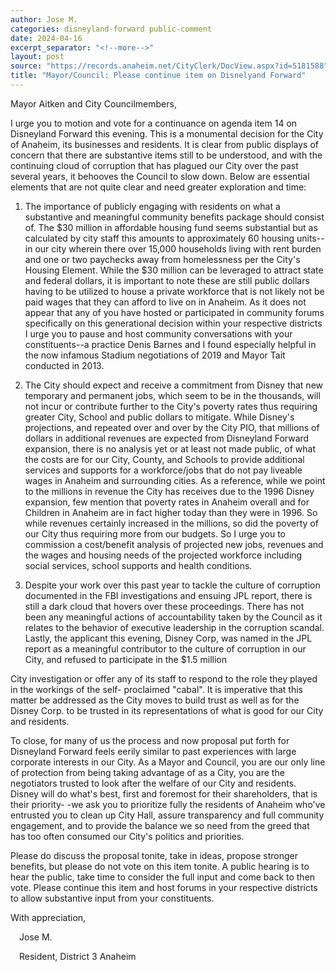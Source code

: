 ```yaml
---
author: Jose M.
categories: disneyland-forward public-comment
date: 2024-04-16
excerpt_separator: "<!--more-->"
layout: post
source: "https://records.anaheim.net/CityClerk/DocView.aspx?id=5181588"
title: "Mayor/Council: Please continue item on Disnelyand Forward"
---
```


Mayor Aitken and City Councilmembers,

I urge you to motion and vote for a continuance on agenda item 14 on
Disneyland Forward this evening. This is a monumental decision for the
City of Anaheim, its businesses and residents. It is clear from public
displays of concern that there are substantive items still to be
understood, and with the continuing cloud of corruption that has plagued
our City over the past several years, it behooves the Council to slow
down. Below are essential elements that are not quite clear and need
greater exploration and time:

<!--more-->

1.  The importance of publicly engaging with residents on what a
    substantive and meaningful community benefits package should consist
    of. The \$30 million in affordable housing fund seems substantial
    but as calculated by city staff this amounts to approximately 60
    housing units--in our city wherein there over 15,000 households
    living with rent burden and one or two paychecks away from
    homelessness per the City's Housing Element. While the \$30 million
    can be leveraged to attract state and federal dollars, it is
    important to note these are still public dollars having to be
    utilized to house a private workforce that is not likely not be paid
    wages that they can afford to live on in Anaheim. As it does not
    appear that any of you have hosted or participated in community
    forums specifically on this generational decision within your
    respective districts I urge you to pause and host community
    conversations with your constituents--a practice Denis Barnes and I
    found especially helpful in the now infamous Stadium negotiations of
    2019 and Mayor Tait conducted in 2013.

2.  The City should expect and receive a commitment from Disney that new
    temporary and permanent jobs, which seem to be in the thousands,
    will not incur or contribute further to the City's poverty rates
    thus requiring greater City, School and public dollars to mitigate.
    While Disney's projections, and repeated over and over by the City
    PIO, that millions of dollars in additional revenues are expected
    from Disneyland Forward expansion, there is no analysis yet or at
    least not made public, of what the costs are for our City, County,
    and Schools to provide additional services and supports for a
    workforce/jobs that do not pay liveable wages in Anaheim and
    surrounding cities. As a reference, while we point to the millions
    in revenue the City has receives due to the 1996 Disney expansion,
    few mention that poverty rates in Anaheim overall and for Children
    in Anaheim are in fact higher today than they were in 1996. So while
    revenues certainly increased in the millions, so did the poverty of
    our City thus requiring more from our budgets. So I urge you to
    commission a cost/benefit analysis of projected new jobs, revenues
    and the wages and housing needs of the projected workforce including
    social services, school supports and health conditions.

3.  Despite your work over this past year to tackle the culture of
    corruption documented in the FBI investigations and ensuing JPL
    report, there is still a dark cloud that hovers over these
    proceedings. There has not been any meaningful actions of
    accountability taken by the Council as it relates to the behavior of
    executive leadership in the corruption scandal. Lastly, the
    applicant this evening, Disney Corp, was named in the JPL report as
    a meaningful contributor to the culture of corruption in our City,
    and refused to participate in the \$1.5 million

City investigation or offer any of its staff to respond to the role they
played in the workings of the self- proclaimed "cabal". It is imperative
that this matter be addressed as the City moves to build trust as well
as for the Disney Corp. to be trusted in its representations of what is
good for our City and residents.

To close, for many of us the process and now proposal put forth for
Disneyland Forward feels eerily similar to past experiences with large
corporate interests in our City. As a Mayor and Council, you are our
only line of protection from being taking advantage of as a City, you
are the negotiators trusted to look after the welfare of our City and
residents. Disney will do what's best, first and foremost for their
shareholders, that is their priority- -we ask you to prioritize fully
the residents of Anaheim who've entrusted you to clean up City Hall,
assure transparency and full community engagement, and to provide the
balance we so need from the greed that has too often consumed our City's
politics and priorities.

Please do discuss the proposal tonite, take in ideas, propose stronger
benefits, but please do not vote on this item tonite. A public hearing
is to hear the public, take time to consider the full input and come
back to then vote. Please continue this item and host forums in your
respective districts to allow substantive input from your constituents.

With appreciation,

 Jose M.

 Resident, District 3 Anaheim
